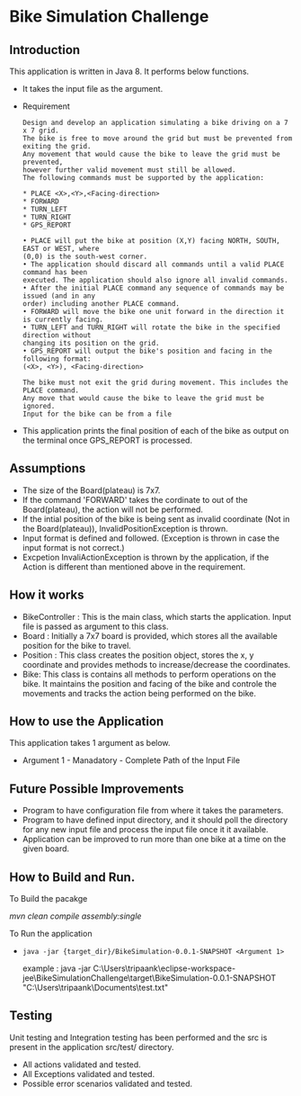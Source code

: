 # Bike Simulation Challenge

## Introduction

This application is written in Java 8. It performs below functions.

* It takes the input file as the argument.
* Requirement

      Design and develop an application simulating a bike driving on a 7 x 7 grid.
      The bike is free to move around the grid but must be prevented from exiting the grid.
      Any movement that would cause the bike to leave the grid must be prevented,
      however further valid movement must still be allowed.
      The following commands must be supported by the application:
      
      * PLACE <X>,<Y>,<Facing-direction>
      * FORWARD
      * TURN_LEFT
      * TURN_RIGHT
      * GPS_REPORT
  
      • PLACE will put the bike at position (X,Y) facing NORTH, SOUTH, EAST or WEST, where
      (0,0) is the south-west corner.
      • The application should discard all commands until a valid PLACE command has been
      executed. The application should also ignore all invalid commands.
      • After the initial PLACE command any sequence of commands may be issued (and in any
      order) including another PLACE command.
      • FORWARD will move the bike one unit forward in the direction it is currently facing.
      • TURN_LEFT and TURN_RIGHT will rotate the bike in the specified direction without
      changing its position on the grid.
      • GPS_REPORT will output the bike's position and facing in the following format:
      (<X>, <Y>), <Facing-direction>
      
      The bike must not exit the grid during movement. This includes the PLACE command.
      Any move that would cause the bike to leave the grid must be ignored.
      Input for the bike can be from a file

    
* This application prints the final position of each of the bike as output on the terminal once GPS_REPORT is processed.

## Assumptions

* The size of the Board(plateau) is 7x7.
* If the command 'FORWARD' takes the cordinate to out of the Board(plateau), the action will not be performed.
* If the intial position of the bike is being sent as invalid coordinate (Not in the Board(plateau)), InvalidPositionException is thrown.
* Input format is defined and followed. (Exception is thrown in case the input format is not correct.)
* Excpetion InvaliActionException is thrown by the application, if the Action is different than mentioned above in the requirement.

## How it works

* BikeController : This is the main class, which starts the application. Input file is passed as argument to this class.
* Board : Initially a 7x7 board is provided, which stores all the available position for the bike to travel.
* Position : This class creates the position object, stores the x, y coordinate and provides methods to increase/decrease the coordinates.
* Bike: This class is contains all methods to perform operations on the bike. It maintains the position and facing of the bike and controle the movements and tracks the action being performed on the bike.


## How to use the Application

This application takes 1 argument as below.

* Argument 1 - Manadatory - Complete Path of the Input File

## Future Possible Improvements 
* Program to have configuration file from where it takes the parameters.
* Program to have defined input directory, and it should poll the directory for any new input file and process the input file once it it available.
* Application can be improved  to run more than one bike at a time on the given board.


## How to Build and Run.

To Build the pacakge 

*mvn clean compile assembly:single*

To Run the application

*     java -jar {target_dir}/BikeSimulation-0.0.1-SNAPSHOT <Argument 1> 

  example : 
  java -jar C:\Users\tripaank\eclipse-workspace-jee\BikeSimulationChallenge\target\BikeSimulation-0.0.1-SNAPSHOT "C:\\Users\\tripaank\\Documents\\test.txt"

## Testing 

Unit testing and Integration testing has been performed and the src is present in the application src/test/ directory.

  * All actions validated and tested.
  * All Exceptions validated and tested.
  * Possible error scenarios validated and tested.

  




